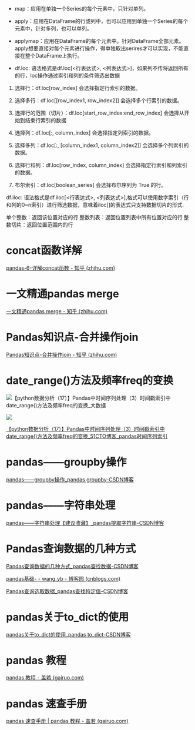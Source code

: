 - map：应用在单独一个Series的每个元素中，只针对单列。

- apply：应用在DataFrame的行或列中，也可以应用到单独一个Series的每个元素中，针对多列，也可以单列。

- applymap：应用在DataFrame的每个元素中。针对DataFrame全部元素。apply想要直接对每个元素进行操作，得单独取出serires才可以实现，不能直接在整个DataFrame上执行。

- df.loc: 语法格式是df.loc[<行表达式>, <列表达式>]，如果列不传将返回所有的行，loc操作通过索引和列的条件筛选出数据
1. 选择行：df.loc[row_index] 会选择指定行索引的数据。

2. 选择多行：df.loc[[row_index1, row_index2]] 会选择多个行索引的数据。

3. 选择行的范围（切片）：df.loc[start_row_index:end_row_index] 会选择从开始到结束行索引的数据

4. 选择列：df.loc[:, column_index] 会选择指定列索引的数据。

5. 选择多列：df.loc[:, [column_index1, column_index2]] 会选择多个列索引的数据。

6. 选择行和列：df.loc[row_index, column_index] 会选择指定行索引和列索引的数据。

7. 布尔索引：df.loc[boolean_series] 会选择布尔序列为 True 的行。

df.iloc: 语法格式是df.iloc[<行表达式>, <列表达式>],格式可以使用数字索引（行和列的0~n索引）进行筛选数据，意味着iloc[]的表达式只支持数据切片的形式.

单个整数：返回该位置对应的行
整数列表：返回位置列表中所有位置对应的行
整数切片：返回位置范围内的行

# concat函数详解

[pandas-6-详解concat函数 - 知乎 (zhihu.com)](https://zhuanlan.zhihu.com/p/647262148)

# 一文精通pandas merge

[一文精通pandas merge - 知乎 (zhihu.com)](https://zhuanlan.zhihu.com/p/634229183)

# Pandas知识点-合并操作join

[Pandas知识点-合并操作join - 知乎 (zhihu.com)](https://zhuanlan.zhihu.com/p/385729988)

# date_range()方法及频率freq的变换

![【python数据分析（17）】Pandas中时间序列处理（3）时间戳索引中date_range()方法及频率freq的变换_大数据](https://s2.51cto.com/images/blog/202207/11111824_62cb96800b7d47299.png?x-oss-process=image/watermark,size_16,text_QDUxQ1RP5Y2a5a6i,color_FFFFFF,t_30,g_se,x_10,y_10,shadow_20,type_ZmFuZ3poZW5naGVpdGk=/format,webp/resize,m_fixed,w_1184)

![](C:\Users\SL-COM-254\AppData\Roaming\marktext\images\2024-03-27-16-38-37-image.png)

[【python数据分析（17）】Pandas中时间序列处理（3）时间戳索引中date_range()方法及频率freq的变换_51CTO博客_pandas时间序列索引](https://blog.51cto.com/u_15713987/5460354)

# pandas——groupby操作

[pandas——groupby操作_pandas groupby-CSDN博客](https://blog.csdn.net/AOAIYI/article/details/128994426)

# pandas——字符串处理

[pandas——字符串处理【建议收藏】_pandas提取字符串-CSDN博客](https://blog.csdn.net/AOAIYI/article/details/129004686)

# Pandas查询数据的几种方式

[Pandas查询数据的几种方式_pandas查找数据-CSDN博客](https://blog.csdn.net/qq_40703593/article/details/121176207)

[pandas基础- - wang_yb - 博客园 (cnblogs.com)](https://www.cnblogs.com/wang_yb/collections/10377)

[Pandas查询选取数据_pandas查找特定值-CSDN博客](https://blog.csdn.net/qq_48391148/article/details/124674329)

# pandas关于to_dict的使用

[pandas关于to_dict的使用_pandas to_dict-CSDN博客](https://blog.csdn.net/qq_38060702/article/details/109843385)



# pandas 教程

[pandas 教程 - 盖若 (gairuo.com)](https://www.gairuo.com/p/pandas-tutorial)

# pandas 速查手册

[pandas 速查手册 | pandas 教程 - 盖若 (gairuo.com)](https://www.gairuo.com/p/pandas-sheet)
